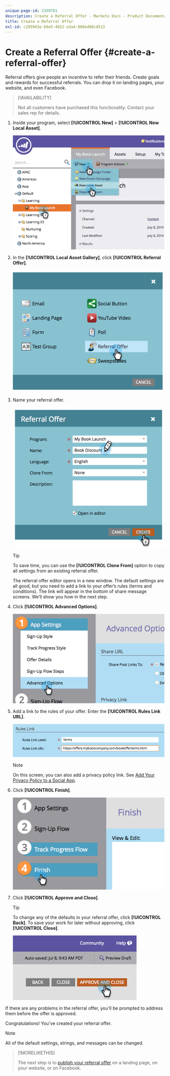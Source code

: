 ```yaml
---
unique-page-id: 2359781
description: Create a Referral Offer - Marketo Docs - Product Documentation
title: Create a Referral Offer
exl-id: c295943e-b9e5-4922-a3a4-800ed60cd513
---
```

# Create a Referral Offer {#create-a-referral-offer}

Referral offers give people an incentive to refer their friends. Create goals and rewards for successful referrals. You can drop it on landing pages, your website, and even Facebook.

>[!AVAILABILITY]
>
>Not all customers have purchased this functionality. Contact your sales rep for details.

1. Inside your program, select **[!UICONTROL New]** > **[!UICONTROL New Local Asset]**.

   ![](assets/image2014-9-19-11-3a3-3a23.png)

1. In the **[!UICONTROL Local Asset Gallery]**, click **[!UICONTROL Referral Offer]**.

   ![](assets/image2014-9-19-11-3a3-3a31.png)

1. Name your referral offer.

   ![](assets/image2014-9-19-11-3a3-3a40.png)

   >[!TIP]
   >
   >To save time, you can use the **[!UICONTROL Clone From]** option to copy all settings from an existing referral offer.

   The referral offer editor opens in a new window. The default settings are all good, but you need to add a link to your offer’s rules (terms and conditions). The link will appear in the bottom of share message screens. We’ll show you how in the next step.

1. Click **[!UICONTROL Advanced Options]**.

   ![](assets/image2014-9-19-11-3a3-3a49.png)

1. Add a link to the rules of your offer. Enter the **[!UICONTROL Rules Link URL]**.

   ![](assets/image2014-9-19-11-3a3-3a57.png)

   >[!NOTE]
   >
   >On this screen, you can also add a privacy policy link. See  [Add Your Privacy Policy to a Social App](/help/marketo/product-docs/demand-generation/social/social-functions/add-your-privacy-policy-to-a-social-app.md).

1. Click **[!UICONTROL Finish]**.

   ![](assets/image2014-9-19-11-3a4-3a4.png)

1. Click **[!UICONTROL Approve and Close]**.

   >[!TIP]
   >
   >To change any of the defaults in your referral offer, click **[!UICONTROL Back]**. To save your work for later without approving, click **[!UICONTROL Close]**.

   ![](assets/image2014-9-19-11-3a4-3a11.png)

If there are any problems in the referral offer, you'll be prompted to address them before the offer is approved.

Congratulations! You've created your referral offer.

>[!NOTE]
>
>All of the default settings, strings, and messages can be changed.

>[!MORELIKETHIS]
>
>The next step is to [publish your referral offer](/help/marketo/product-docs/demand-generation/social/referral-offers/publish-a-referral-offer.md) on a landing page, on your website, or on Facebook.
